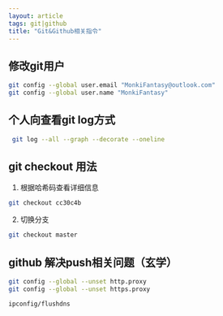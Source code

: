 ```yaml
---
layout: article
tags: git|github
title: "Git&Github相关指令"
---
```


## 修改git用户

```bash
git config --global user.email "MonkiFantasy@outlook.com"
git config --global user.name "MonkiFantasy"
```

## 个人向查看git log方式

```bash
 git log --all --graph --decorate --oneline
```

## git checkout 用法

1. 根据哈希码查看详细信息

```bash
git checkout cc30c4b
```

2. 切换分支

```bash
git checkout master
```

## github 解决push相关问题（玄学）

```bash
git config --global --unset http.proxy
git config --global --unset https.proxy
```

```cmd
ipconfig/flushdns
```

